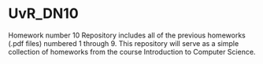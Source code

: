 # UvR_DN10
Homework number 10
Repository includes all of the previous homeworks (.pdf files) numbered 1 through 9.
This repository will serve as a simple collection of homeworks from the course Introduction to Computer Science.

